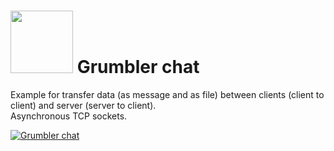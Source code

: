 # <img src="https://user-images.githubusercontent.com/30021708/150487405-46fef70c-894c-4ffb-a5a1-229e1dd5596e.png" style="width:100px"/> Grumbler chat



Example for transfer data (as message and as file) between clients (client to client) and server (server to client).  
Asynchronous TCP sockets.



[![Grumbler chat](https://img.youtube.com/vi/gIH4632MDUs/0.jpg)](http://www.youtube.com/watch?v=gIH4632MDUs)
